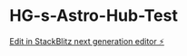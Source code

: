 # HG-s-Astro-Hub-Test

[Edit in StackBlitz next generation editor ⚡️](https://stackblitz.com/~/github.com/DirtyBee/HG-s-Astro-Hub-Test)
